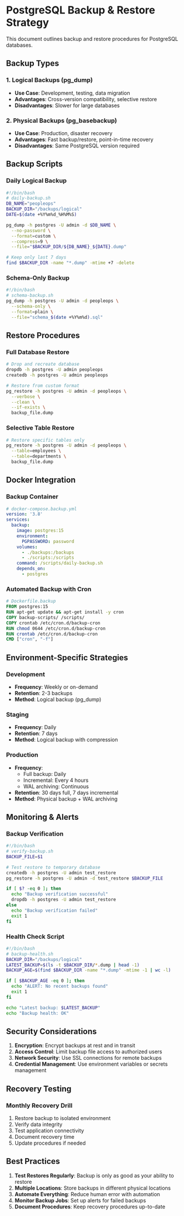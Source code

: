 # PostgreSQL Backup & Restore Strategy

This document outlines backup and restore procedures for PostgreSQL databases.

## Backup Types

### 1. Logical Backups (pg_dump)
- **Use Case**: Development, testing, data migration
- **Advantages**: Cross-version compatibility, selective restore
- **Disadvantages**: Slower for large databases

### 2. Physical Backups (pg_basebackup)
- **Use Case**: Production, disaster recovery
- **Advantages**: Fast backup/restore, point-in-time recovery
- **Disadvantages**: Same PostgreSQL version required

## Backup Scripts

### Daily Logical Backup
```bash
#!/bin/bash
# daily-backup.sh
DB_NAME="peopleops"
BACKUP_DIR="/backups/logical"
DATE=$(date +%Y%m%d_%H%M%S)

pg_dump -h postgres -U admin -d $DB_NAME \
  --no-password \
  --format=custom \
  --compress=9 \
  --file="$BACKUP_DIR/${DB_NAME}_${DATE}.dump"

# Keep only last 7 days
find $BACKUP_DIR -name "*.dump" -mtime +7 -delete
```

### Schema-Only Backup
```bash
#!/bin/bash
# schema-backup.sh
pg_dump -h postgres -U admin -d peopleops \
  --schema-only \
  --format=plain \
  --file="schema_$(date +%Y%m%d).sql"
```

## Restore Procedures

### Full Database Restore
```bash
# Drop and recreate database
dropdb -h postgres -U admin peopleops
createdb -h postgres -U admin peopleops

# Restore from custom format
pg_restore -h postgres -U admin -d peopleops \
  --verbose \
  --clean \
  --if-exists \
  backup_file.dump
```

### Selective Table Restore
```bash
# Restore specific tables only
pg_restore -h postgres -U admin -d peopleops \
  --table=employees \
  --table=departments \
  backup_file.dump
```

## Docker Integration

### Backup Container
```yaml
# docker-compose.backup.yml
version: '3.8'
services:
  backup:
    image: postgres:15
    environment:
      PGPASSWORD: password
    volumes:
      - ./backups:/backups
      - ./scripts:/scripts
    command: /scripts/daily-backup.sh
    depends_on:
      - postgres
```

### Automated Backup with Cron
```dockerfile
# Dockerfile.backup
FROM postgres:15
RUN apt-get update && apt-get install -y cron
COPY backup-scripts/ /scripts/
COPY crontab /etc/cron.d/backup-cron
RUN chmod 0644 /etc/cron.d/backup-cron
RUN crontab /etc/cron.d/backup-cron
CMD ["cron", "-f"]
```

## Environment-Specific Strategies

### Development
- **Frequency**: Weekly or on-demand
- **Retention**: 2-3 backups
- **Method**: Logical backup (pg_dump)

### Staging
- **Frequency**: Daily
- **Retention**: 7 days
- **Method**: Logical backup with compression

### Production
- **Frequency**: 
  - Full backup: Daily
  - Incremental: Every 4 hours
  - WAL archiving: Continuous
- **Retention**: 30 days full, 7 days incremental
- **Method**: Physical backup + WAL archiving

## Monitoring & Alerts

### Backup Verification
```bash
#!/bin/bash
# verify-backup.sh
BACKUP_FILE=$1

# Test restore to temporary database
createdb -h postgres -U admin test_restore
pg_restore -h postgres -U admin -d test_restore $BACKUP_FILE

if [ $? -eq 0 ]; then
  echo "Backup verification successful"
  dropdb -h postgres -U admin test_restore
else
  echo "Backup verification failed"
  exit 1
fi
```

### Health Check Script
```bash
#!/bin/bash
# backup-health.sh
BACKUP_DIR="/backups/logical"
LATEST_BACKUP=$(ls -t $BACKUP_DIR/*.dump | head -1)
BACKUP_AGE=$(find $BACKUP_DIR -name "*.dump" -mtime -1 | wc -l)

if [ $BACKUP_AGE -eq 0 ]; then
  echo "ALERT: No recent backups found"
  exit 1
fi

echo "Latest backup: $LATEST_BACKUP"
echo "Backup health: OK"
```

## Security Considerations

1. **Encryption**: Encrypt backups at rest and in transit
2. **Access Control**: Limit backup file access to authorized users
3. **Network Security**: Use SSL connections for remote backups
4. **Credential Management**: Use environment variables or secrets management

## Recovery Testing

### Monthly Recovery Drill
1. Restore backup to isolated environment
2. Verify data integrity
3. Test application connectivity
4. Document recovery time
5. Update procedures if needed

## Best Practices

1. **Test Restores Regularly**: Backup is only as good as your ability to restore
2. **Multiple Locations**: Store backups in different physical locations
3. **Automate Everything**: Reduce human error with automation
4. **Monitor Backup Jobs**: Set up alerts for failed backups
5. **Document Procedures**: Keep recovery procedures up-to-date